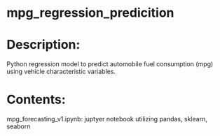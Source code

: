 # mpg_regression_predicition

# Description:
Python regression model to predict automobile fuel consumption (mpg) using vehicle characteristic variables. 

# Contents:
mpg_forecasting_v1.ipynb: juptyer notebook utilizing pandas, sklearn, seaborn
